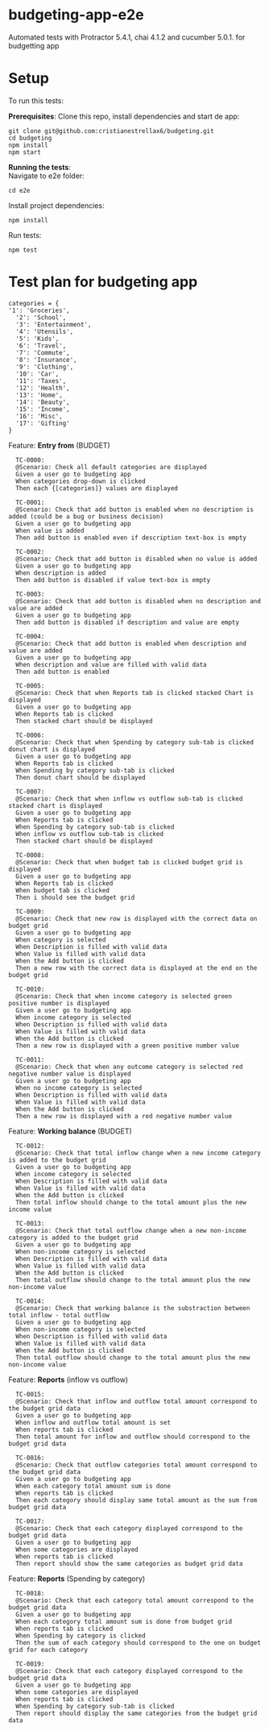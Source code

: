 # budgeting-app-e2e
Automated tests with Protractor 5.4.1, chai 4.1.2 and cucumber 5.0.1. for budgetting app


Setup  
==========

To run this tests:  

__Prerequisites__:  Clone this repo, install dependencies and start de app:

    git clone git@github.com:cristianestrellax6/budgeting.git
    cd budgeting
    npm install
    npm start
    
__Running the tests__:    
Navigate to e2e folder:

    cd e2e
    
Install project dependencies:
    
    npm install

Run tests:
    
    npm test


Test plan for budgeting app
==========
    
    categories = {
    '1': 'Groceries',
      '2': 'School',
      '3': 'Entertainment',
      '4': 'Utensils',
      '5': 'Kids',
      '6': 'Travel',
      '7': 'Commute',
      '8': 'Insurance',
      '9': 'Clothing',
      '10': 'Car',
      '11': 'Taxes',
      '12': 'Health',
      '13': 'Home',
      '14': 'Beauty',
      '15': 'Income',
      '16': 'Misc',
      '17': 'Gifting'
    }

 Feature: __Entry from__ (BUDGET)
  
      TC-0000:
      @Scenario: Check all default categories are displayed
      Given a user go to budgeting app
      When categories drop-down is clicked 
      Then each {[categories]} values are displayed
      
      TC-0001:
      @Scenario: Check that add button is enabled when no description is added (could be a bug or business decision)
      Given a user go to budgeting app
      When value is added
      Then add button is enabled even if description text-box is empty 
      
      TC-0002:
      @Scenario: Check that add button is disabled when no value is added
      Given a user go to budgeting app
      When description is added
      Then add button is disabled if value text-box is empty 
        
      TC-0003:
      @Scenario: Check that add button is disabled when no description and value are added
      Given a user go to budgeting app
      Then add button is disabled if description and value are empty
               
      TC-0004:
      @Scenario: Check that add button is enabled when description and value are added
      Given a user go to budgeting app
      When description and value are filled with valid data
      Then add button is enabled
               
      TC-0005:
      @Scenario: Check that when Reports tab is clicked stacked Chart is displayed
      Given a user go to budgeting app
      When Reports tab is clicked
      Then stacked chart should be displayed
               
      TC-0006:
      @Scenario: Check that when Spending by category sub-tab is clicked donut chart is displayed
      Given a user go to budgeting app
      When Reports tab is clicked
      When Spending by category sub-tab is clicked
      Then donut chart should be displayed
                     
      TC-0007:
      @Scenario: Check that when inflow vs outflow sub-tab is clicked stacked chart is displayed
      Given a user go to budgeting app
      When Reports tab is clicked
      When Spending by category sub-tab is clicked
      When inflow vs outflow sub-tab is clicked
      Then stacked chart should be displayed   
               
      TC-0008:
      @Scenario: Check that when budget tab is clicked budget grid is displayed
      Given a user go to budgeting app
      When Reports tab is clicked
      When budget tab is clicked 
      Then i should see the budget grid      
      
      TC-0009:
      @Scenario: Check that new row is displayed with the correct data on budget grid
      Given a user go to budgeting app
      When category is selected 
      When Description is filled with valid data 
      When Value is filled with valid data 
      When the Add button is clicked 
      Then a new row with the correct data is displayed at the end on the budget grid       
      
      TC-0010:
      @Scenario: Check that when income category is selected green positive number is displayed 
      Given a user go to budgeting app
      When income category is selected 
      When Description is filled with valid data 
      When Value is filled with valid data 
      When the Add button is clicked 
      Then a new row is displayed with a green positive number value
      
      TC-0011:
      @Scenario: Check that when any outcome category is selected red negative number value is displayed 
      Given a user go to budgeting app
      When no income category is selected 
      When Description is filled with valid data 
      When Value is filled with valid data 
      When the Add button is clicked 
      Then a new row is displayed with a red negative number value 

Feature: __Working balance__ (BUDGET) 

      TC-0012:
      @Scenario: Check that total inflow change when a new income category is added to the budget grid
      Given a user go to budgeting app
      When income category is selected 
      When Description is filled with valid data 
      When Value is filled with valid data 
      When the Add button is clicked 
      Then total inflow should change to the total amount plus the new income value 

      TC-0013:
      @Scenario: Check that total outflow change when a new non-income category is added to the budget grid
      Given a user go to budgeting app
      When non-income category is selected 
      When Description is filled with valid data 
      When Value is filled with valid data 
      When the Add button is clicked 
      Then total outflow should change to the total amount plus the new non-income value 

      TC-0014:
      @Scenario: Check that working balance is the substraction between total inflow - total outflow
      Given a user go to budgeting app
      When non-income category is selected 
      When Description is filled with valid data 
      When Value is filled with valid data 
      When the Add button is clicked 
      Then total outflow should change to the total amount plus the new non-income value 
      
Feature: __Reports__ (inflow vs outflow)
    
      TC-0015:
      @Scenario: Check that inflow and outflow total amount correspond to the budget grid data 
      Given a user go to budgeting app
      When inflow and outflow total amount is set
      When reports tab is clicked
      Then total amount for inflow and outflow should correspond to the budget grid data
      
      TC-0016:
      @Scenario: Check that outflow categories total amount correspond to the budget grid data
      Given a user go to budgeting app
      When each category total amount sum is done 
      When reports tab is clicked
      Then each category should display same total amount as the sum from budget grid data 
            
      TC-0017:
      @Scenario: Check that each category displayed correspond to the budget grid data
      Given a user go to budgeting app
      When some categories are displayed
      When reports tab is clicked
      Then report should show the same categories as budget grid data 
      
Feature: __Reports__ (Spending by category)
      
      TC-0018:
      @Scenario: Check that each category total amount correspond to the budget grid data
      Given a user go to budgeting app
      When each category total amount sum is done from budget grid
      When reports tab is clicked
      When Spending by category is clicked
      Then the sum of each category should correspond to the one on budget grid for each category

      TC-0019:
      @Scenario: Check that each category displayed correspond to the budget grid data
      Given a user go to budgeting app
      When some categories are displayed 
      When reports tab is clicked
      When Spending by category sub-tab is clicked 
      Then report should display the same categories from the budget grid data
